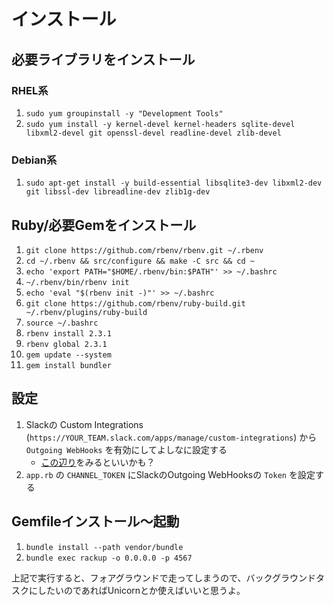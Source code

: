 # インストール

## 必要ライブラリをインストール

### RHEL系

1. `sudo yum groupinstall -y "Development Tools"`
1. `sudo yum install -y kernel-devel kernel-headers sqlite-devel libxml2-devel git openssl-devel readline-devel zlib-devel`

### Debian系

1. `sudo apt-get install -y build-essential libsqlite3-dev libxml2-dev git libssl-dev libreadline-dev zlib1g-dev`

## Ruby/必要Gemをインストール

1. `git clone https://github.com/rbenv/rbenv.git ~/.rbenv`
1. `cd ~/.rbenv && src/configure && make -C src && cd ~`
1. `echo 'export PATH="$HOME/.rbenv/bin:$PATH"' >> ~/.bashrc`
1. `~/.rbenv/bin/rbenv init`
1. `echo 'eval "$(rbenv init -)"' >> ~/.bashrc`
1. `git clone https://github.com/rbenv/ruby-build.git ~/.rbenv/plugins/ruby-build`
1. `source ~/.bashrc`
1. `rbenv install 2.3.1`
1. `rbenv global 2.3.1`
1. `gem update --system`
1. `gem install bundler`

## 設定

1. Slackの Custom Integrations (`https://YOUR_TEAM.slack.com/apps/manage/custom-integrations`) から `Outgoing WebHooks` を有効にしてよしなに設定する
    * [この辺り](http://qiita.com/chike0905/items/58222a99be460f325ab8)をみるといいかも？
1. `app.rb` の `CHANNEL_TOKEN` にSlackのOutgoing WebHooksの `Token` を設定する

## Gemfileインストール〜起動

1. `bundle install --path vendor/bundle`
1. `bundle exec rackup -o 0.0.0.0 -p 4567`

上記で実行すると、フォアグラウンドで走ってしまうので、バックグラウンドタスクにしたいのであればUnicornとか使えばいいと思うよ。
